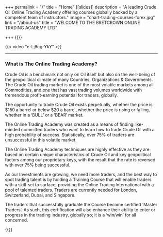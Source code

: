 +++
permalink = "/"
title = "Home"
[[slides]]
description = "A leading Crude Oil Online Trading Academy offering courses globally backed by a competent team of instructors."
image = "chart-trading-courses-forex.jpg"
link = "/about-us"
title = "WELCOME TO THE BRETCROWN ONLINE TRADING ACADEMY LTD"

+++
{{<block>}}

{{< video "e-Lj8cgrYkY" >}}

***

### **What is The Online Trading Academy?**

Crude Oil is a benchmark not only on Oil itself but also on the well-being of the geopolitical climate of many Countries, Organizations & Governments. The Crude Oil trading market is one of the most volatile markets among all Commodities, and one that has vast trading volumes worldwide with tremendous profit-earning potential for traders, globally.

The opportunity to trade Crude Oil exists perpetually, whether the price is $150 a barrel or below $20 a barrel, whether the price is rising or falling, whether in a ‘BULL’ or a ‘BEAR’ market.

The Online Trading Academy was created as a means of finding like-minded committed traders who want to learn how to trade Crude Oil with a high probability of success. Statistically, over 75% of traders are unsuccessful in this volatile market.

The Online Trading Academy techniques are highly effective as they are based on certain unique characteristics of Crude Oil and key geopolitical factors among our proprietary keys, with the result that the rate is reversed with over 75% being successful.

As our Investments are growing, we need more traders, and the best way to spot trading talent is by holding a Training Course that will enable traders with a skill-set to surface, providing the Online Trading International with a pool of talented traders. Traders are currently needed for London, Switzerland, Dubai, and Singapore.

The traders that successfully graduate the Course become certified ‘Master Traders’. As such, this certification will also enhance their ability to enter or progress in the trading industry, globally so; it is a ‘win/win’ for all concerned.

{{</block>}}